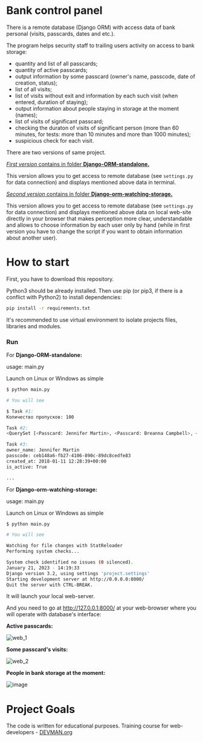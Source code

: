 # Bank control panel
There is a remote database (Django ORM) with access data of bank personal (visits, passcards, dates and etc.).

The program helps security staff to trailing users activity on access to bank storage:

- quantity and list of all passcards;
- quantity of active passcards;
- output information by some passcard (owner's name, passcode, date of creation, status);
- list of all visits;
- list of visits without exit and information by each such visit (when entered, duration of staying);
- output information about people staying in storage at the moment (names);
- list of visits of significant passcard;
- checking the duraton of visits of significant person (more than 60 minutes, for tests: more than 10 minutes and more than 1000 minutes);
- suspicious check for each visit.

There are two versions of same project.

<ins>*First version* contains in folder __Django-ORM-standalone.__</ins>

This version allows you to get access to remote database (see ```settings.py``` for data connection) and displays mentioned above data in terminal.

<ins>*Second version* contains in folder __Django-orm-watching-storage.__</ins>

This version allows you to get access to remote database (see ```settings.py``` for data connection) and displays mentioned above data on local web-site directly in your browser that makes perception more clear, understandable and allows to choose information by each user only by hand (while in first version you have to change the script if you want to obtain information about another user).


# How to start

First, you have to download this repository.

Python3 should be already installed. Then use pip (or pip3, if there is a conflict with Python2) to install dependencies:

```bash
pip install -r requirements.txt
```

It's recommended to use virtual environment to isolate projects files, libraries and modules.


### Run

For __Django-ORM-standalone:__

usage: main.py
  
Launch on Linux or Windows as simple

```bash
$ python main.py

# You will see

$ Task #1:
Количество пропусков: 100

Task #2:
<QuerySet [<Passcard: Jennifer Martin>, <Passcard: Breanna Campbell>, <Passcard: Susan Long>, <Passcard: Derrick Watts>, <Passcard: Katherine Johnson>, <Passcard: Bobby Stafford>, <Passcard: Barbara Beck>, <Passcard: Renee Sexton>, <Passcard: Glenda Mitchell>, <Passcard: Rebecca Hill>, <Passcard: David Wilson>, <Passcard: Samantha Smith>, <Passcard: John Zhang>, <Passcard: Micheal Melton>, <Passcard: Tricia Parker>, <Passcard: Gabrielle Davis>, <Passcard: Phillip Harrison>, <Passcard: Ashley Bartlett>, <Passcard: Gregory Thompson>, <Passcard: Andre Adams>, '...(remaining elements truncated)...']>

Task #3:
owner_name: Jennifer Martin
passcode: ceb148a6-fb27-4106-890c-89dc8cedfe83
created_at: 2018-01-11 12:28:39+00:00
is_active: True

...
```

For __Django-orm-watching-storage:__

usage: main.py
  
Launch on Linux or Windows as simple

```bash
$ python main.py

# You will see

Watching for file changes with StatReloader
Performing system checks...

System check identified no issues (0 silenced).
January 21, 2023 - 14:19:33
Django version 3.2, using settings 'project.settings'
Starting development server at http://0.0.0.0:8000/
Quit the server with CTRL-BREAK.

```
It will launch your local web-server.

And you need to go at http://127.0.0.1:8000/ at your web-browser where you will operate with database's interface:

__Active passcards:__


![web_1](https://user-images.githubusercontent.com/45304364/213862720-04289a6e-0281-43e1-9838-0914fd9dc920.png)


__Some passcard's visits:__


![web_2](https://user-images.githubusercontent.com/45304364/213862724-c6a955ce-ba23-4c0f-abb1-334917478ed0.png)


__People in bank storage at the moment:__


![image](https://user-images.githubusercontent.com/45304364/213862964-fecde7ab-bf02-4b6e-84ba-f609815b932d.png)


# Project Goals

The code is written for educational purposes. Training course for web-developers - [DEVMAN.org](https://devman.org)
